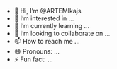 - 👋 Hi, I’m @ARTEMIkajs
- 👀 I’m interested in ...
- 🌱 I’m currently learning ...
- 💞️ I’m looking to collaborate on ...
- 📫 How to reach me ...
- 😄 Pronouns: ...
- ⚡ Fun fact: ...

<!---
ARTEMIkajs/ARTEMIkajs is a ✨ special ✨ repository because its `README.md` (this file) appears on your GitHub profile.
You can click the Preview link to take a look at your changes.
--->
